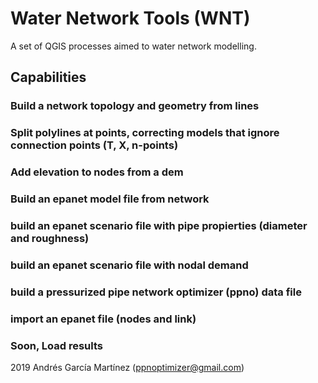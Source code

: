 # Water Network Tools (WNT)
A set of QGIS processes aimed to water network modelling.
## Capabilities
### Build a network topology and geometry from lines
### Split polylines at points, correcting models that ignore connection points (T, X, n-points)
### Add elevation to nodes from a dem
### Build an epanet model file from network
### build an epanet scenario file with pipe propierties (diameter and roughness)
### build an epanet scenario file with nodal demand
### build a pressurized pipe network optimizer (ppno) data file
### import an epanet file (nodes and link)
### Soon, Load results


2019 Andrés García Martínez (ppnoptimizer@gmail.com)
